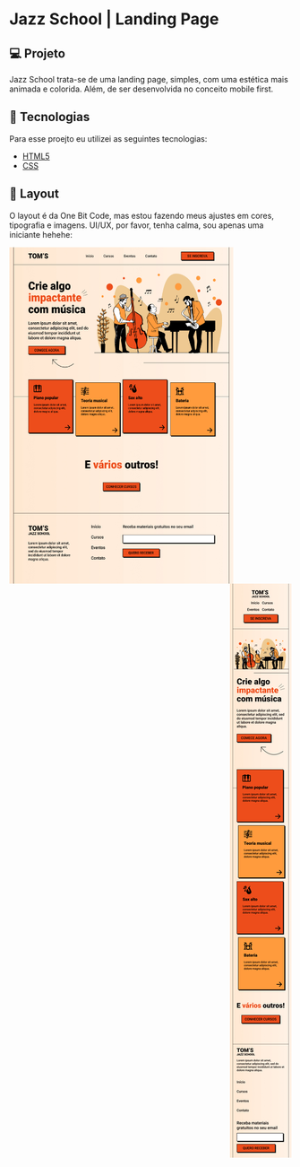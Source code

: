 # Jazz School | Landing Page

## 💻 Projeto
Jazz School trata-se de uma landing page, simples, com uma estética mais animada e colorida. Além, de ser desenvolvida no conceito mobile first.

## 🧪 Tecnologias

Para esse proejto eu utilizei as seguintes tecnologias:

- [HTML5](https://www.w3c.br/pub/Cursos/CursoHTML5/html5-web.pdf)
- [CSS](https://www.w3schools.com/css/)

## 🔖 Layout
O layout é da One Bit Code, mas estou fazendo meus ajustes em cores, tipografia e imagens. UI/UX, por favor, tenha calma, sou apenas uma iniciante hehehe:

<div style="display: inline">
  <img align="left" width="400" height="600"  src="https://github.com/andrezadesousa/jazz-school-lp/blob/main/img/desktop.jpg" />
  <div align="right">
    <img src="https://github.com/andrezadesousa/jazz-school-lp/blob/main/img/mobile.jpg" />
  </div>
</div>


